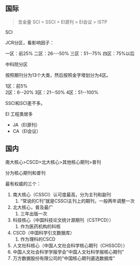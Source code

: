 ## 国际

> 含金量 SCI = SSCI > EI源刊 > EI会议 > ISTP

SCI

JCR分区，看影响因子：

一区：前25%
二区：26---50%
三区：51--75%
四区：75%以后

中科院分区

按照期刊分为13个大类，然后按照金字塔划分为4区。

1区：前5%  
2区：6--20%
3区：21--50%
4区：51--100%

SSCI和SCI差不多。

EI 工程类居多

- JA（EI源刊）
- CA（EI会议）

## 国内

南大核心>CSCD>北大核心>其他核心期刊>普刊

分为核心期刊和普刊

最有权威的三个：
1. 南大核心（CSSCI）认可度最高，分为主刊和副刊
	1. “常说的C刊”就是CSSCI主刊上的期刊，一般两年调整一次
2. 北大核心，普及最广
	1. 三年出版一次
3. 科技核心（中国科技论文统计源期刊（CSTPCD））
	1. 作为医药机构的科核
4. CSCD（中国科学引文数据库）
	1. 作为理科的CSCD
5. 人文社科核心（中国人文社会科学核心期刊（CHSSCD））
6. 中国人文社会科学学报学会“中国人文社科学报核心期刊”
7. 万方数据股份有限公司的“中国核心期刊遴选数据库“